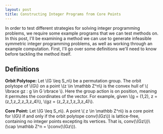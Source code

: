 ```yaml
---
layout: post
title: Constructing Integer Programs from Core Points
---
```


In order to test different strategies for solving integer programming problems, we require some example programs that we can test methods on. In this post, I'll be examining a method we can use to generate infeasible symmetric integer programming problems, as well as working through an example computation. First, I'll go over some definitions we'll need to know before tackling the method itself.

## Definitions

__Orbit Polytope:__ Let \\(G \leq S_n\\) be a permutation group. The orbit polytope of \\(G\\) on a point \\(z \in \mathbb Z^n\\) is the convex hull of \\( \lbrace gz : g \in G \rbrace \\). Here the group action is on position, meaning it permutes the coordinates of the vector. For example, given \\(g = (1,2), z = (z_1,z_2,z_3,z_4)\\), \\(gz = (z_2,z_1,z_3,z_4)\\).

__Core Point:__ Let \\(G \leq S_n\\). A point \\( z \in \mathbb Z^n\\) is a core point for \\(G\\) if and only if the orbit polytope conv(\\(Gz\\)) is lattice-free, containing no integer points excepting its vertices. That is, conv(\\(Gz\\))\\(\cap \mathbb Z^n = \\)conv(\\(Gz\\)).
